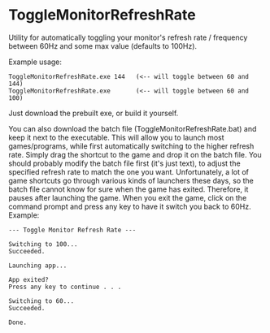 # ToggleMonitorRefreshRate
Utility for automatically toggling your monitor's refresh rate / frequency between 60Hz and some max value (defaults to 100Hz).

Example usage:

    ToggleMonitorRefreshRate.exe 144   (<-- will toggle between 60 and 144)
    ToggleMonitorRefreshRate.exe       (<-- will toggle between 60 and 100)

Just download the prebuilt exe, or build it yourself.

You can also download the batch file (ToggleMonitorRefreshRate.bat) and keep it next to the executable. This will allow you to launch most games/programs, while first automatically switching to the higher refresh rate. Simply drag the shortcut to the game and drop it on the batch file. You should probably modify the batch file first (it's just text), to adjust the specified refresh rate to match the one you want. Unfortunately, a lot of game shortcuts go through various kinds of launchers these days, so the batch file cannot know for sure when the game has exited. Therefore, it pauses after launching the game. When you exit the game, click on the command prompt and press any key to have it switch you back to 60Hz. Example:

    --- Toggle Monitor Refresh Rate ---
    
    Switching to 100...
    Succeeded.
    
    Launching app...
    
    App exited?
    Press any key to continue . . .
    
    Switching to 60...
    Succeeded.
    
    Done.
